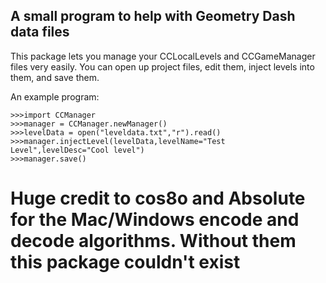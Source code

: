 ## A small program to help with Geometry Dash data files
This package lets you manage your CCLocalLevels and CCGameManager files very easily. You can open up project files, edit them, inject levels into them, and save them.

An example program:

    >>>import CCManager
    >>>manager = CCManager.newManager()
    >>>levelData = open("leveldata.txt","r").read()
    >>>manager.injectLevel(levelData,levelName="Test Level",levelDesc="Cool level")
    >>>manager.save()

# Huge credit to cos8o and Absolute for the Mac/Windows encode and decode algorithms. Without them this package couldn't exist
